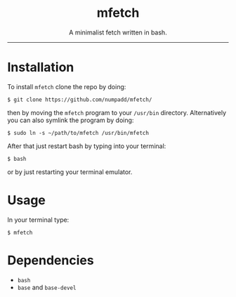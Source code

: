 <h1 align="center">mfetch</h1>
<p align="center">A minimalist fetch written in bash.</p>

---

# Installation

To install `mfetch` clone the repo by doing:

`$ git clone https://github.com/numpadd/mfetch/` 

then by moving the `mfetch` program to your `/usr/bin` directory. Alternatively you can also symlink the program by doing:

`$ sudo ln -s ~/path/to/mfetch /usr/bin/mfetch`

After that just restart bash by typing into your terminal:

`$ bash`

or by just restarting your terminal emulator.

# Usage

In your terminal type:

`$ mfetch`

# Dependencies

* `bash`
* `base` and `base-devel`
